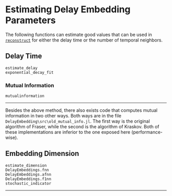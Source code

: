 # Estimating Delay Embedding Parameters
The following functions can estimate good values that can be used in
[`reconstruct`](@ref) for either the delay time or the
number of temporal neighbors.

## Delay Time
```@docs
estimate_delay
exponential_decay_fit
```
### Mutual Information
```@docs
mutualinformation
```

---

Besides the above method, there also exists code that computes mutual information in two other ways. Both ways are in the file `DelayEmbedding\src\old_mutual_info.jl`. The first way is the original algorithm of Fraser, while the second is the algorithm of Kraskov. Both of these implementations are inferior to the one exposed here (performance-wise).

## Embedding Dimension
```@docs
estimate_dimension
DelayEmbeddings.fnn
DelayEmbeddings.afnn
DelayEmbeddings.f1nn
stochastic_indicator
```
---
